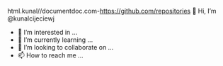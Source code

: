 html.kunal//documentdoc.com-https://github.com/repositories 👋 Hi, I’m @kunalcijeciewj
- 👀 I’m interested in ...
- 🌱 I’m currently learning ...
- 💞️ I’m looking to collaborate on ...
- 📫 How to reach me ...

<!---
kunalcijeciewj/kunalcijeciewj is a ✨ special ✨ repository because its `README.md` (this file) appears on your GitHub profile.
You can click the Preview link to take a look at your changes.
--->
